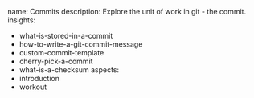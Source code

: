 name: Commits
description: Explore the unit of work in git - the commit.
insights:
  - what-is-stored-in-a-commit
  - how-to-write-a-git-commit-message
  - custom-commit-template
  - cherry-pick-a-commit
  - what-is-a-checksum
aspects:
  - introduction
  - workout
